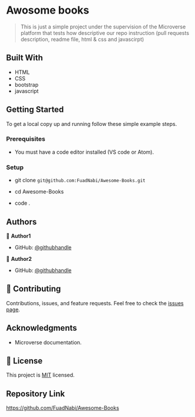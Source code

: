 # Awosome books

> This is just a simple project under the supervision of the Microverse platform that tests how descriptive our repo instruction (pull requests description, readme file, html & css and javascirpt)
## Built With

- HTML
- CSS
- bootstrap
- javascript

## Getting Started

To get a local copy up and running follow these simple example steps.

### Prerequisites

- You must have a code editor installed (VS code or Atom).

### Setup

- git clone `git@github.com:FuadNabi/Awesome-Books.git`

- cd Awesome-Books

- code .

## Authors

:bust_in_silhouette: **Author1**

- GitHub: [@githubhandle](https://github.com/FuadNabi)

:bust_in_silhouette: **Author2**

- GitHub: [@githubhandle](https://github.com/AhmadiGu)

## :handshake: Contributing

Contributions, issues, and feature requests.
Feel free to check the [issues page](https://github.com/FuadNabi/Awesome-Books/issues).

## Acknowledgments

- Microverse documentation.

## :memo: License

This project is [MIT](./LICENSE) licensed.

## Repository Link

https://github.com/FuadNabi/Awesome-Books
